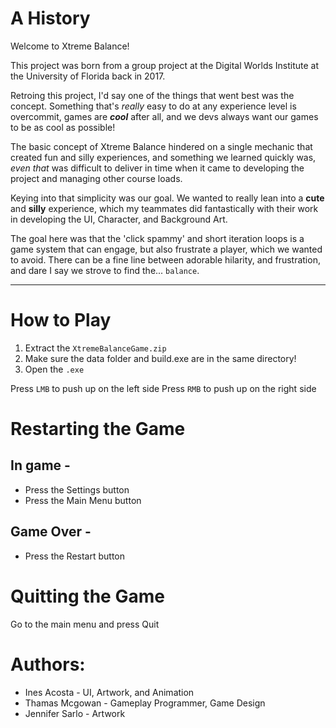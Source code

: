 # A History
Welcome to Xtreme Balance!

This project was born from a group project at the Digital Worlds Institute at the University of Florida back in 2017.

Retroing this project, I'd say one of the things that went best was the concept. Something that's _really_ easy to do at any experience level is overcommit, games are ***cool*** after all, and we devs always want our games to be as cool as possible!

The basic concept of Xtreme Balance hindered on a single mechanic that created fun and silly experiences, and something we learned quickly was, _even that_ was difficult to deliver in time when it came to developing the project and managing other course loads.

Keying into that simplicity was our goal. We wanted to really lean into a **cute** and **silly** experience, which my teammates did fantastically with their work in developing the UI, Character, and Background Art.

The goal here was that the 'click spammy' and short iteration loops is a game system that can engage, but also frustrate a player, which we wanted to avoid. There can be a fine line between adorable hilarity, and frustration, and dare I say we strove to find the... `balance`.

---
# How to Play
1. Extract the `XtremeBalanceGame.zip`
2. Make sure the data folder and build.exe are in the same directory!
3. Open the `.exe`

Press `LMB` to push up on the left side
Press `RMB` to push up on the right side


# Restarting the Game
## In game - 
  - Press the Settings button
  - Press the Main Menu button

## Game Over - 
  - Press the Restart button

# Quitting the Game
Go to the main menu and press Quit

# Authors:
  - Ines Acosta - UI, Artwork, and Animation
  - Thamas Mcgowan - Gameplay Programmer, Game Design
  - Jennifer Sarlo - Artwork
